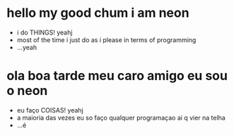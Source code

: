 # hello my good chum i am neon
- i do THINGS! yeahj
- most of the time i just do as i please in terms of programming
- ...yeah
# ola boa tarde meu caro amigo eu sou o neon
- eu faço COISAS! yeahj
- a maioria das vezes eu so faço qualquer programaçao ai q vier na telha
- ...é
